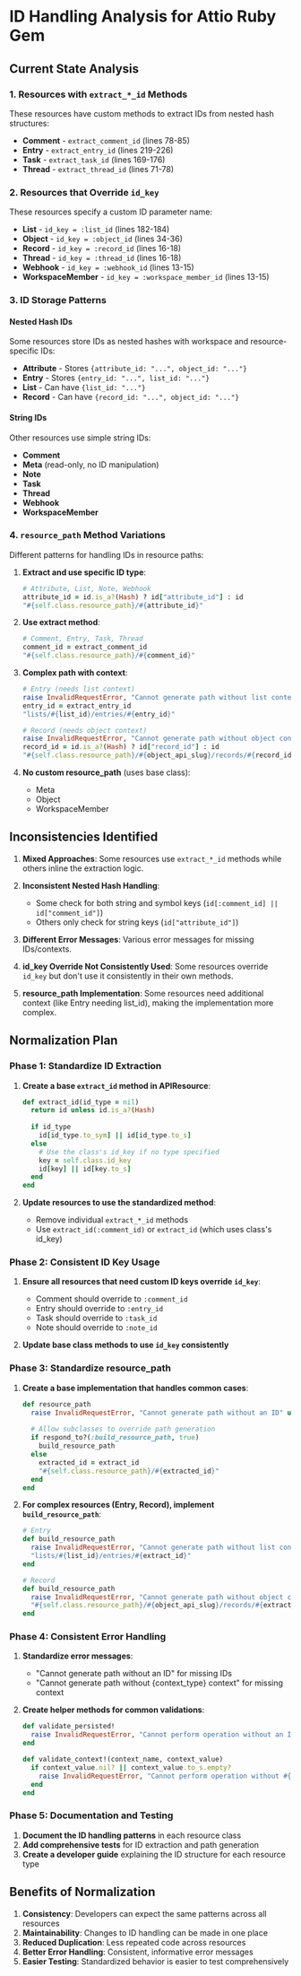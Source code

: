 # ID Handling Analysis for Attio Ruby Gem

## Current State Analysis

### 1. Resources with `extract_*_id` Methods

These resources have custom methods to extract IDs from nested hash structures:

- **Comment** - `extract_comment_id` (lines 78-85)
- **Entry** - `extract_entry_id` (lines 219-226)
- **Task** - `extract_task_id` (lines 169-176)
- **Thread** - `extract_thread_id` (lines 71-78)

### 2. Resources that Override `id_key`

These resources specify a custom ID parameter name:

- **List** - `id_key = :list_id` (lines 182-184)
- **Object** - `id_key = :object_id` (lines 34-36)
- **Record** - `id_key = :record_id` (lines 16-18)
- **Thread** - `id_key = :thread_id` (lines 16-18)
- **Webhook** - `id_key = :webhook_id` (lines 13-15)
- **WorkspaceMember** - `id_key = :workspace_member_id` (lines 13-15)

### 3. ID Storage Patterns

#### Nested Hash IDs
Some resources store IDs as nested hashes with workspace and resource-specific IDs:
- **Attribute** - Stores `{attribute_id: "...", object_id: "..."}`
- **Entry** - Stores `{entry_id: "...", list_id: "..."}`
- **List** - Can have `{list_id: "..."}`
- **Record** - Can have `{record_id: "...", object_id: "..."}`

#### String IDs
Other resources use simple string IDs:
- **Comment**
- **Meta** (read-only, no ID manipulation)
- **Note**
- **Task**
- **Thread**
- **Webhook**
- **WorkspaceMember**

### 4. `resource_path` Method Variations

Different patterns for handling IDs in resource paths:

1. **Extract and use specific ID type**:
   ```ruby
   # Attribute, List, Note, Webhook
   attribute_id = id.is_a?(Hash) ? id["attribute_id"] : id
   "#{self.class.resource_path}/#{attribute_id}"
   ```

2. **Use extract method**:
   ```ruby
   # Comment, Entry, Task, Thread
   comment_id = extract_comment_id
   "#{self.class.resource_path}/#{comment_id}"
   ```

3. **Complex path with context**:
   ```ruby
   # Entry (needs list context)
   raise InvalidRequestError, "Cannot generate path without list context" unless list_id
   entry_id = extract_entry_id
   "lists/#{list_id}/entries/#{entry_id}"
   
   # Record (needs object context)
   raise InvalidRequestError, "Cannot generate path without object context" unless object_api_slug
   record_id = id.is_a?(Hash) ? id["record_id"] : id
   "#{self.class.resource_path}/#{object_api_slug}/records/#{record_id}"
   ```

4. **No custom resource_path** (uses base class):
   - Meta
   - Object
   - WorkspaceMember

## Inconsistencies Identified

1. **Mixed Approaches**: Some resources use `extract_*_id` methods while others inline the extraction logic.

2. **Inconsistent Nested Hash Handling**: 
   - Some check for both string and symbol keys (`id[:comment_id] || id["comment_id"]`)
   - Others only check for string keys (`id["attribute_id"]`)

3. **Different Error Messages**: Various error messages for missing IDs/contexts.

4. **id_key Override Not Consistently Used**: Some resources override `id_key` but don't use it consistently in their own methods.

5. **resource_path Implementation**: Some resources need additional context (like Entry needing list_id), making the implementation more complex.

## Normalization Plan

### Phase 1: Standardize ID Extraction

1. **Create a base `extract_id` method in APIResource**:
   ```ruby
   def extract_id(id_type = nil)
     return id unless id.is_a?(Hash)
     
     if id_type
       id[id_type.to_sym] || id[id_type.to_s]
     else
       # Use the class's id_key if no type specified
       key = self.class.id_key
       id[key] || id[key.to_s]
     end
   end
   ```

2. **Update resources to use the standardized method**:
   - Remove individual `extract_*_id` methods
   - Use `extract_id(:comment_id)` or `extract_id` (which uses class's id_key)

### Phase 2: Consistent ID Key Usage

1. **Ensure all resources that need custom ID keys override `id_key`**:
   - Comment should override to `:comment_id`
   - Entry should override to `:entry_id`
   - Task should override to `:task_id`
   - Note should override to `:note_id`

2. **Update base class methods to use `id_key` consistently**

### Phase 3: Standardize resource_path

1. **Create a base implementation that handles common cases**:
   ```ruby
   def resource_path
     raise InvalidRequestError, "Cannot generate path without an ID" unless persisted?
     
     # Allow subclasses to override path generation
     if respond_to?(:build_resource_path, true)
       build_resource_path
     else
       extracted_id = extract_id
       "#{self.class.resource_path}/#{extracted_id}"
     end
   end
   ```

2. **For complex resources (Entry, Record), implement `build_resource_path`**:
   ```ruby
   # Entry
   def build_resource_path
     raise InvalidRequestError, "Cannot generate path without list context" unless list_id
     "lists/#{list_id}/entries/#{extract_id}"
   end
   
   # Record
   def build_resource_path
     raise InvalidRequestError, "Cannot generate path without object context" unless object_api_slug
     "#{self.class.resource_path}/#{object_api_slug}/records/#{extract_id}"
   end
   ```

### Phase 4: Consistent Error Handling

1. **Standardize error messages**:
   - "Cannot generate path without an ID" for missing IDs
   - "Cannot generate path without {context_type} context" for missing context

2. **Create helper methods for common validations**:
   ```ruby
   def validate_persisted!
     raise InvalidRequestError, "Cannot perform operation without an ID" unless persisted?
   end
   
   def validate_context!(context_name, context_value)
     if context_value.nil? || context_value.to_s.empty?
       raise InvalidRequestError, "Cannot perform operation without #{context_name} context"
     end
   end
   ```

### Phase 5: Documentation and Testing

1. **Document the ID handling patterns** in each resource class
2. **Add comprehensive tests** for ID extraction and path generation
3. **Create a developer guide** explaining the ID structure for each resource type

## Benefits of Normalization

1. **Consistency**: Developers can expect the same patterns across all resources
2. **Maintainability**: Changes to ID handling can be made in one place
3. **Reduced Duplication**: Less repeated code across resources
4. **Better Error Handling**: Consistent, informative error messages
5. **Easier Testing**: Standardized behavior is easier to test comprehensively